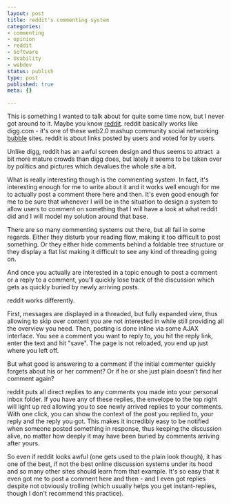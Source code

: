 ```yaml
---
layout: post
title: reddit's commenting system
categories:
- commenting
- opinion
- reddit
- Software
- Usability
- webdev
status: publish
type: post
published: true
meta: {}

---
```

<p>This is something I wanted to talk about for quite some time now, but I never got around to it. Maybe you know <a href="http://reddit.com">reddit</a>. reddit basically works like digg.com - it's one of these web2.0 mashup community social networking <a href="http://www.youtube.com/watch?v=dr3qPRAAnOg">bubble</a> sites. reddit is about links posted by users and voted for by users.</p>  <p>Unlike digg, reddit has an awful screen design and thus seems to attract&#160; a bit more mature crowds than digg does, but lately it seems to be taken over by politics and pictures which devalues the whole site a bit.</p>  <p>What is really interesting though is the commenting system. In fact, it's interesting enough for me to write about it and it works well enough for me to actually post a comment there here and then. It's even good enough for me to be sure that whenever I will be in the situation to design a system to allow users to comment on something that I will have a look at what reddit did and I will model my solution around that base.</p>  <p>There are so many commenting systems out there, but all fail in some regards. Either they disturb your reading flow, making it too difficult to post something. Or they either hide comments behind a foldable tree structure or they display a flat list making it difficult to see any kind of threading going on.</p>  <p>And once you actually are interested in a topic enough to post a comment or a reply to a comment, you'll quickly lose track of the discussion which gets as quickly buried by newly arriving posts.</p>  <p>reddit works differently.</p>  <p>First, messages are displayed in a threaded, but fully expanded view, thus allowing to skip over content you are not interested in while still providing all the overview you need. Then, posting is done inline via some AJAX interface. You see a comment you want to reply to, you hit the reply link, enter the text and hit &quot;save&quot;. The page is not reloaded, you end up just where you left off.</p>  <p>But what good is answering to a comment if the initial commenter quickly forgets about his or her comment? Or if he or she just plain doesn't find her comment again? </p>  <p>reddit puts all direct replies to any comments you made into your personal inbox folder. If you have any of these replies, the envelope to the top right will light up red allowing you to see newly arrived replies to your comments. With one click, you can show the context of the post you replied to, your reply and the reply you got. This makes it incredibly easy to be notified when someone posted something in response, thus keeping the discussion alive, no matter how deeply it may have been buried by comments arriving after yours.</p>  <p>So even if reddit looks awful (one gets used to the plain look though), it has one of the best, if not the best online discussion systems under its hood and so many other sites should learn from that example. It's so easy that it even got me to post a comment here and then - and I even got replies despite not obviously trolling (which usually helps you get instant-replies, though I don't recommend this practice).</p>
